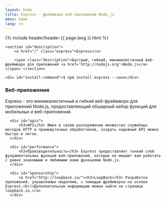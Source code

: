 ```yaml
---
layout: home
title: Express - фреймворк веб-приложений Node.js
menu: home
lang: ru
---
```

<section id="home-content">
    {% include header/header-{{ page.lang }}.html %}
    <div id="overlay"></div>

    <section id="description">
        <a href="/" class="express">Express</a>

        <span class="description">Быстрый, гибкий, минималистичный веб-фреймворк для приложений <a href='http://nodejs.org'>Node.js</a></span> </section>

    <div id="install-command">$ npm install express --save</div>
</section>

<!--<section id="doc-langs" markdown="1">
  Документация по Express доступна также на других языках: на [испанском](/es), [японском](/ja), [русском](/ru), [китайском](/zh-cn), [корейском](/ko), [португальском](/pt-br).
</section>-->

<section id="intro">

  <div id="boxes" class="clearfix">
      <div id="web-applications">
          <h3>Веб-приложения</h3> Express - это минималистичный и гибкий веб-фреймворк для приложений Node.js, предоставляющий обширный набор функций для мобильных и веб-приложений.
      </div>

      <div id="apis">
          <h3>API</h3> Имея в своем распоряжении множество служебных методов HTTP и промежуточных обработчиков, создать надежный API можно быстро и легко.
      </div>

      <div id="performance">
          <h3>Производительность</h3> Express предоставляет тонкий слой фундаментальных функций веб-приложений, которые не мешают вам работать с давно знакомыми и любимыми вами функциями Node.js.
      </div>

      <div id="sponsorship">
          <a href="http://loopback.io/"><h3>LoopBack</h3> Разработка приложений, управляемых моделями, с помощью фреймворка на основе Express.<br/>Дополнительную информацию можно найти на странице loopback.io.</a>
      </div>
  </div>

</section>

<!--
<section id="announcements">
  {% include announcement/announcement-{{ page.lang }}.md %}
</section>
-->
